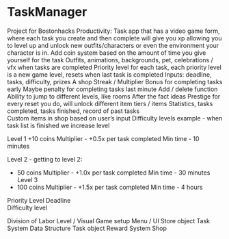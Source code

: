 # TaskManager
Project for Bostonhacks
Productivity: Task app that has a video game form, where each task you create and then complete will give you xp allowing you to level up and unlock new outfits/characters or even the environment your character is in. 
Add coin system based on the amount of time you give yourself for the task 
Outfits, animations, backgrounds, pet, celebrations / vfx when tasks are completed 
Priority level for each task, each priority level is a new game level, resets when last task is completed 
Inputs: deadline, tasks, difficulty, prizes
  A shop 
  Streak / Multiplier 
  Bonus for completing tasks early
  Maybe penalty for completing tasks last minute
  Add / delete function
  Ability to jump to different levels, like rooms 
  After the fact ideas
  Prestige for every reset you do, will unlock different item tiers / items
  Statistics, tasks completed, tasks finished, record of past tasks  
  Custom items in shop based on user’s input
	  Difficulty levels example - when task list is finished we increase level
	  
Level 1
  +10 coins
  Multiplier - +0.5x per task completed
  Min time - 10 minutes
  
Level 2 - getting to level 2:
  + 50 coins
  Multiplier - +1.0x per task completed
  Min time - 30 minutes
Level 3
  + 100 coins
  Multiplier - +1.5x per task completed
  Min time - 4 hours 
  
Priority Level
Deadline	
Difficulty level


Division of Labor
  Level / Visual Game setup 
  Menu / UI 
  Store object 
  Task System 
  Data Structure 
  Task object 
  Reward System 
  Shop 
